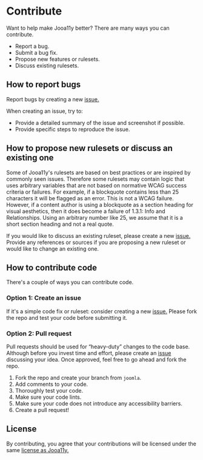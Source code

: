 # Contribute
Want to help make Jooa11y better? There are many ways you can contribute.

- Report a bug.
- Submit a bug fix.
- Propose new features or rulesets.
- Discuss existing rulesets.

## How to report bugs
Report bugs by creating a new [issue.](https://github.com/joomla-projects/joomla-a11y-checker/issues)

When creating an issue, try to:
- Provide a detailed summary of the issue and screenshot if possible.
- Provide specific steps to reproduce the issue.

## How to propose new rulesets or discuss an existing one
Some of Jooa11y's rulesets are based on best practices or are inspired by commonly seen issues. Therefore some rulesets may contain logic that uses arbitrary variables that are not based on normative WCAG success criteria or failures. For example, if a blockquote contains less than 25 characters it will be flagged as an error. This is not a WCAG failure. However, if a content author is using a blockquote as a section heading for visual aesthetics, then it does become a failure of 1.3.1: Info and Relationships. Using an arbitrary number like 25, we assume that it is a short section heading and not a real quote.

If you would like to discuss an existing ruleset, please create a new [issue.](https://github.com/joomla-projects/joomla-a11y-checker/issues) Provide any references or sources if you are proposing a new ruleset or would like to change an existing one.

## How to contribute code
There's a couple of ways you can contribute code.

### Option 1: Create an issue
If it's a simple code fix or ruleset: consider creating a new [issue.](https://github.com/joomla-projects/joomla-a11y-checker/issues) Please fork the repo and test your code before submitting it.

### Option 2: Pull request
Pull requests should be used for “heavy-duty” changes to the code base. Although before you invest time and effort, please create an [issue](https://github.com/joomla-projects/joomla-a11y-checker/issues) discussing your idea. Once approved, feel free to go ahead and fork the repo.

1. Fork the repo and create your branch from `joomla`.
2. Add comments to your code.
3. Thoroughly test your code.
4. Make sure your code lints.
5. Make sure your code does not introduce any accessibility barriers.
6. Create a pull request!

## License
By contributing, you agree that your contributions will be licensed under the same [license as Jooa11y.](https://github.com/joomla-projects/joomla-a11y-checker/blob/joomla/LICENSE.md)
